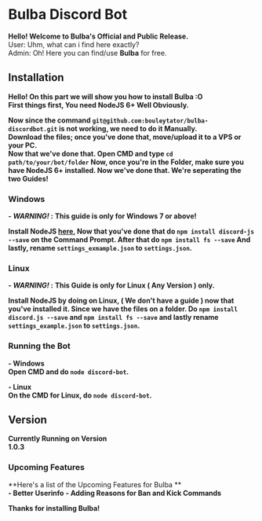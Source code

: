 # Bulba Discord Bot

**Hello! Welcome to Bulba's Official and Public Release.**  
User: Uhm, what can i find here exactly?  
Admin: Oh! Here you can find/use **Bulba** for free.   


## Installation
**Hello! On this part we will show you how to install Bulba :O  
First things first, You need NodeJS 6+ Well Obviously.**  


**Now since the command `git@github.com:bouleytator/bulba-discordbot.git` is not working, we need to do it Manually.   
Download the files; once you've done that, move/upload it to a VPS or your PC.  
Now that we've done that. Open CMD and type `cd path/to/your/bot/folder` Now, once you're in the Folder, make sure you have NodeJS 6+ installed. Now we've done that. We're seperating the two Guides!**  

### Windows
**- *WARNING!* :** **This guide is only for Windows 7 or above!** 

**Install NodeJS [here](https://nodejs.org), Now that you've done that do `npm install discord-js --save` on the Command Prompt. After that do `npm install fs --save` And lastly, rename `settings_exmample.json` to `settings.json`.**

### Linux
**- *WARNING!* :** **This Guide is only for Linux ( Any Version ) only.**

**Install NodeJS by doing on Linux, ( We don't have a guide ) now that you've installed it. Since we have the files on a folder. Do `npm install discord.js --save` and `npm install fs --save` and lastly rename `settings_example.json` to `settings.json`.** 

### Running the Bot

**- Windows  
Open CMD and do `node discord-bot`.** 

**- Linux  
On the CMD for Linux, do `node discord-bot`.**  



## Version  
**Currently Running on Version**  
**1.0.3**


### Upcoming Features
**Here's a list of the Upcoming Features for Bulba  **  
**- Better Userinfo** 
**- Adding Reasons for Ban and Kick Commands**  



**Thanks for installing Bulba!**

